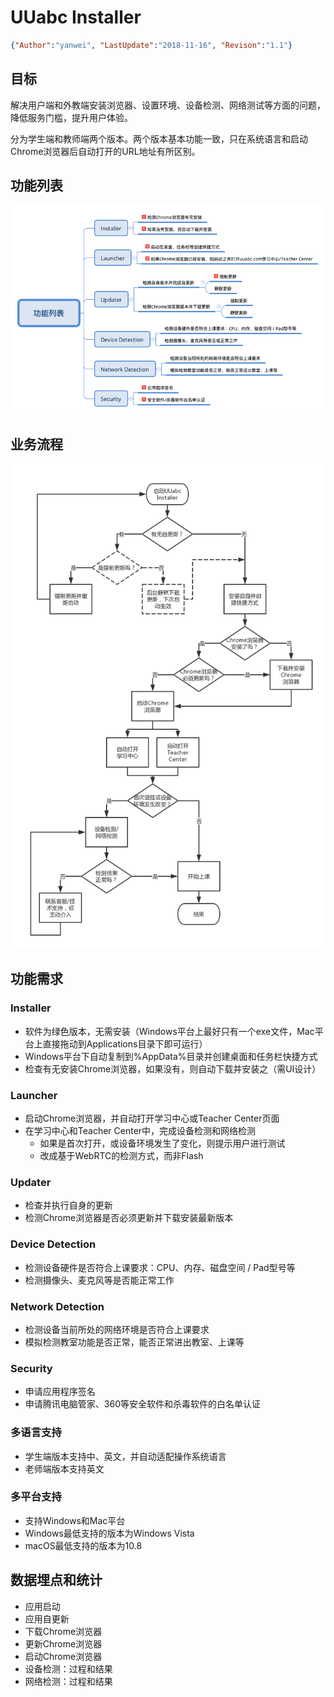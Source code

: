 # UUabc Installer

<link rel="stylesheet" type="text/css" href="https://yanwei.github.io/auto-number-title.css" />

```json
{"Author":"yanwei", "LastUpdate":"2018-11-16", "Revison":"1.1"}
```

## 目标

解决用户端和外教端安装浏览器、设置环境、设备检测、网络测试等方面的问题，降低服务门槛，提升用户体验。

分为学生端和教师端两个版本。两个版本基本功能一致，只在系统语言和启动Chrome浏览器后自动打开的URL地址有所区别。

## 功能列表

![功能列表](功能列表.png)

## 业务流程

![业务流程](业务流程.png)

## 功能需求

### Installer

* 软件为绿色版本，无需安装（Windows平台上最好只有一个exe文件，Mac平台上直接拖动到Applications目录下即可运行）
* Windows平台下自动复制到%AppData%目录并创建桌面和任务栏快捷方式
* 检查有无安装Chrome浏览器，如果没有，则自动下载并安装之（需UI设计）

### Launcher

* 启动Chrome浏览器，并自动打开学习中心或Teacher Center页面
* 在学习中心和Teacher Center中，完成设备检测和网络检测
    * 如果是首次打开，或设备环境发生了变化，则提示用户进行测试
    * 改成基于WebRTC的检测方式，而非Flash

### Updater

* 检查并执行自身的更新
* 检测Chrome浏览器是否必须更新并下载安装最新版本

### Device Detection

* 检测设备硬件是否符合上课要求：CPU、内存、磁盘空间 / Pad型号等
* 检测摄像头、麦克风等是否能正常工作

### Network Detection

* 检测设备当前所处的网络环境是否符合上课要求
* 模拟检测教室功能是否正常，能否正常进出教室、上课等

### Security

* 申请应用程序签名
* 申请腾讯电脑管家、360等安全软件和杀毒软件的白名单认证

### 多语言支持

* 学生端版本支持中、英文，并自动适配操作系统语言
* 老师端版本支持英文

### 多平台支持

* 支持Windows和Mac平台
* Windows最低支持的版本为Windows Vista
* macOS最低支持的版本为10.8

## 数据埋点和统计

* 应用启动
* 应用自更新
* 下载Chrome浏览器
* 更新Chrome浏览器
* 启动Chrome浏览器
* 设备检测：过程和结果
* 网络检测：过程和结果